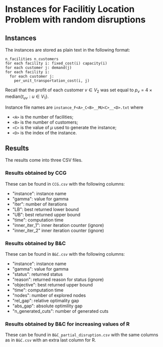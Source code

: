 # Instances for Facilitiy Location Problem with random disruptions

## Instances

The instances are stored as plain text in the following format:
```
n_facilities n_customers
for each facility i: fixed_cost(i) capacity(i)
for each customer j: demand(j)
for each facility i:
  for each customer j:
    per_unit_transportation_cost(i, j)
```

Recall that the profit of each customer $v\in V_2$ was set equal to $p_v = 4 \times \textrm{median}\{ t_{uv} : u \in V_1 \}$.

Instance file names are `instance_F<A>_C<B>__MU<C>__<D>.txt` where
- `<A>` is the number of facilities;
- `<B>` is the number of customers;
- `<C>` is the value of $\mu$ used to generate the instance;
- `<D>` is the index of the instance.

## Results

The results come into three CSV files.

### Results obtained by CCG

These can be found in `CCG.csv` with the following columns:
- "instance": instance name 
- "gamma": value for gamma
- "iter": number of iterations
- "LB": best returned lower bound
- "UB": best returned upper bound
- "time": computation time
- "inner_iter_1": inner iteration counter (ignore)
- "inner_iter_2" inner iteration counter (ignore)

### Results obtained by B&C

These can be found in `B&C.csv` with the following columns:
- "instance": instance name
- "gamma": value for gamma
- "status": returned status
- "reason": returned reason for status (ignore)
- "objective": best returned upper bound
- "time": computation time
- "nodes": number of explored nodes
- "rel_gap": relative optimality gap
- "abs_gap": absolute optimility gap
- "n_generated_cuts": number of generated cuts

### Results obtained by B&C for increasing values of R

These can be found in `B&C_partial_disruption.csv` with the same columns as in `B&C.csv` with an extra last column for R. 

